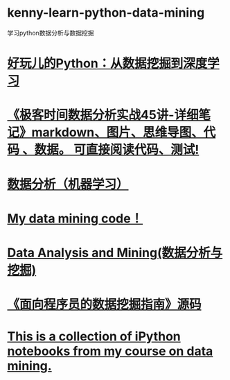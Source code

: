# kenny-learn-python-data-mining
学习python数据分析与数据挖掘
# <a href="https://github.com/wqw547243068/Python-learning">好玩儿的Python：从数据挖掘到深度学习</a>
# <a href="https://github.com/xiaomiwujiecao/DataAnalysisInAction">《极客时间数据分析实战45讲-详细笔记》markdown、图片、思维导图、代码 、数据。 可直接阅读代码、测试!</a>
# <a href="https://github.com/too-hoo/DataAnalysisInAction">数据分析（机器学习）</a>
# <a href="https://github.com/jimenbian/DataMining">My data mining code！</a>
# <a href="https://github.com/luanshiyinyang/DataMining">Data Analysis and Mining(数据分析与挖掘)</a>
# <a href="https://github.com/yourtion/DataminingGuideBook-Codes">《面向程序员的数据挖掘指南》源码</a>
# <a href="https://github.com/eclarson/DataMiningNotebooks">This is a collection of iPython notebooks from my course on data mining.</a>
# <a href=""></a>
# <a href=""></a>
# <a href=""></a>
# <a href=""></a>
# <a href=""></a>
# <a href=""></a>
# <a href=""></a>
# <a href=""></a>
# <a href=""></a>
# <a href=""></a>
# <a href=""></a>
# <a href=""></a>
# <a href=""></a>
# <a href=""></a>
# <a href=""></a>
# <a href=""></a>
# <a href=""></a>
# <a href=""></a>
# <a href=""></a>
# <a href=""></a>
# <a href=""></a>
# <a href=""></a>
